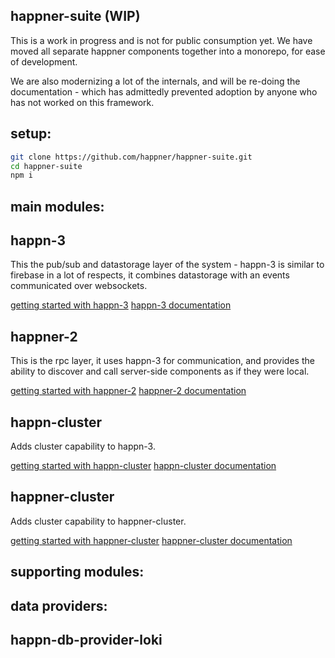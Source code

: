 happner-suite (WIP)
-------------------
This is a work in progress and is not for public consumption yet. We have moved all separate happner components together into a monorepo, for ease of development.

We are also modernizing a lot of the internals, and will be re-doing the documentation - which has admittedly prevented adoption by anyone who has not worked on this framework.

setup:
-----

```bash
git clone https://github.com/happner/happner-suite.git
cd happner-suite
npm i
```

main modules:
-------------

happn-3
-------
This the pub/sub and datastorage layer of the system - happn-3 is similar to firebase in a lot of respects, it combines datastorage with an events communicated over websockets.

[getting started with happn-3]()
[happn-3 documentation]()

happner-2
---------
This is the rpc layer, it uses happn-3 for communication, and provides the ability to discover and call server-side components as if they were local.

[getting started with happner-2]()
[happner-2 documentation]()

happn-cluster
-------------
Adds cluster capability to happn-3.

[getting started with happn-cluster]()
[happn-cluster documentation]()

happner-cluster
---------------
Adds cluster capability to happner-cluster.

[getting started with happner-cluster]()
[happner-cluster documentation]()

supporting modules:
--------------------

data providers:
---------------

happn-db-provider-loki
----------------------
